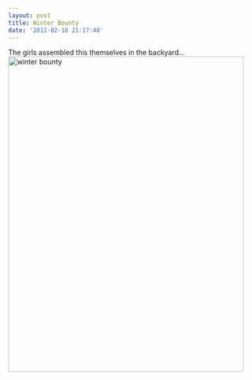 ```yaml
---
layout: post
title: Winter Bounty
date: '2012-02-18 21:17:48'
---
```


The girls assembled this themselves in the backyard...
<br/><a href="http://www.flickr.com/photos/thenobot/6898486969/" title="winter bounty by thenobot, on Flickr"><img src="https://farm8.staticflickr.com/7055/6898486969_3c8947ccfc_z.jpg" width="478" height="640" alt="winter bounty"></a>
